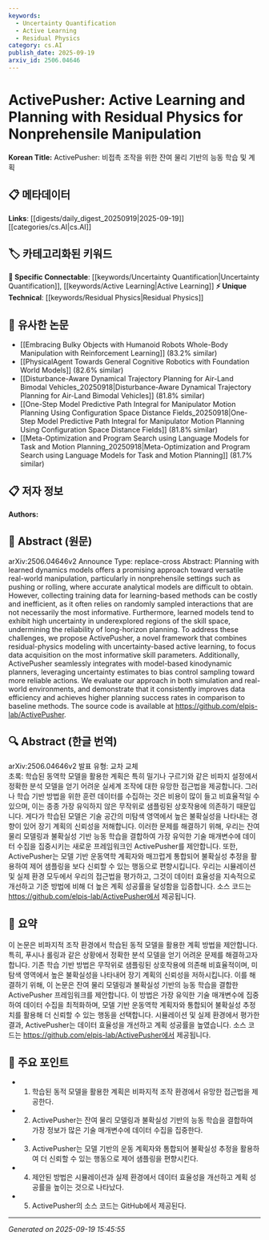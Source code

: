 ```yaml
---
keywords:
  - Uncertainty Quantification
  - Active Learning
  - Residual Physics
category: cs.AI
publish_date: 2025-09-19
arxiv_id: 2506.04646
---
```


<!-- KEYWORD_LINKING_METADATA:
{
  "processed_timestamp": "2025-09-22 21:58:03.105509",
  "vocabulary_version": "1.0",
  "selected_keywords": [
    "Uncertainty Quantification",
    "Active Learning",
    "Residual Physics"
  ],
  "rejected_keywords": [
    "Kinodynamic Planning"
  ],
  "similarity_scores": {
    "Uncertainty Quantification": 0.82,
    "Active Learning": 0.8,
    "Residual Physics": 0.78
  },
  "extraction_method": "AI_prompt_based",
  "budget_applied": true
}
-->


# ActivePusher: Active Learning and Planning with Residual Physics for Nonprehensile Manipulation

**Korean Title:** ActivePusher: 비접촉 조작을 위한 잔여 물리 기반의 능동 학습 및 계획

## 📋 메타데이터

**Links**: [[digests/daily_digest_20250919|2025-09-19]]   [[categories/cs.AI|cs.AI]]

## 🏷️ 카테고리화된 키워드
**🔗 Specific Connectable**: [[keywords/Uncertainty Quantification|Uncertainty Quantification]], [[keywords/Active Learning|Active Learning]]
**⚡ Unique Technical**: [[keywords/Residual Physics|Residual Physics]]

## 🔗 유사한 논문
- [[Embracing Bulky Objects with Humanoid Robots Whole-Body Manipulation with Reinforcement Learning]] (83.2% similar)
- [[PhysicalAgent Towards General Cognitive Robotics with Foundation World Models]] (82.6% similar)
- [[Disturbance-Aware Dynamical Trajectory Planning for Air-Land Bimodal Vehicles_20250918|Disturbance-Aware Dynamical Trajectory Planning for Air-Land Bimodal Vehicles]] (81.8% similar)
- [[One-Step Model Predictive Path Integral for Manipulator Motion Planning Using Configuration Space Distance Fields_20250918|One-Step Model Predictive Path Integral for Manipulator Motion Planning Using Configuration Space Distance Fields]] (81.8% similar)
- [[Meta-Optimization and Program Search using Language Models for Task and Motion Planning_20250918|Meta-Optimization and Program Search using Language Models for Task and Motion Planning]] (81.7% similar)

## 📋 저자 정보

**Authors:** 

## 📄 Abstract (원문)

arXiv:2506.04646v2 Announce Type: replace-cross 
Abstract: Planning with learned dynamics models offers a promising approach toward versatile real-world manipulation, particularly in nonprehensile settings such as pushing or rolling, where accurate analytical models are difficult to obtain. However, collecting training data for learning-based methods can be costly and inefficient, as it often relies on randomly sampled interactions that are not necessarily the most informative. Furthermore, learned models tend to exhibit high uncertainty in underexplored regions of the skill space, undermining the reliability of long-horizon planning. To address these challenges, we propose ActivePusher, a novel framework that combines residual-physics modeling with uncertainty-based active learning, to focus data acquisition on the most informative skill parameters. Additionally, ActivePusher seamlessly integrates with model-based kinodynamic planners, leveraging uncertainty estimates to bias control sampling toward more reliable actions. We evaluate our approach in both simulation and real-world environments, and demonstrate that it consistently improves data efficiency and achieves higher planning success rates in comparison to baseline methods. The source code is available at https://github.com/elpis-lab/ActivePusher.

## 🔍 Abstract (한글 번역)

arXiv:2506.04646v2 발표 유형: 교차 교체  
초록: 학습된 동역학 모델을 활용한 계획은 특히 밀기나 구르기와 같은 비파지 설정에서 정확한 분석 모델을 얻기 어려운 실세계 조작에 대한 유망한 접근법을 제공합니다. 그러나 학습 기반 방법을 위한 훈련 데이터를 수집하는 것은 비용이 많이 들고 비효율적일 수 있으며, 이는 종종 가장 유익하지 않은 무작위로 샘플링된 상호작용에 의존하기 때문입니다. 게다가 학습된 모델은 기술 공간의 미탐색 영역에서 높은 불확실성을 나타내는 경향이 있어 장기 계획의 신뢰성을 저해합니다. 이러한 문제를 해결하기 위해, 우리는 잔여 물리 모델링과 불확실성 기반 능동 학습을 결합하여 가장 유익한 기술 매개변수에 데이터 수집을 집중시키는 새로운 프레임워크인 ActivePusher를 제안합니다. 또한, ActivePusher는 모델 기반 운동역학 계획자와 매끄럽게 통합되어 불확실성 추정을 활용하여 제어 샘플링을 보다 신뢰할 수 있는 행동으로 편향시킵니다. 우리는 시뮬레이션 및 실제 환경 모두에서 우리의 접근법을 평가하고, 그것이 데이터 효율성을 지속적으로 개선하고 기준 방법에 비해 더 높은 계획 성공률을 달성함을 입증합니다. 소스 코드는 https://github.com/elpis-lab/ActivePusher에서 제공됩니다.

## 📝 요약

이 논문은 비파지적 조작 환경에서 학습된 동적 모델을 활용한 계획 방법을 제안합니다. 특히, 푸시나 롤링과 같은 상황에서 정확한 분석 모델을 얻기 어려운 문제를 해결하고자 합니다. 기존 학습 기반 방법은 무작위로 샘플링된 상호작용에 의존해 비효율적이며, 미탐색 영역에서 높은 불확실성을 나타내어 장기 계획의 신뢰성을 저하시킵니다. 이를 해결하기 위해, 이 논문은 잔여 물리 모델링과 불확실성 기반의 능동 학습을 결합한 ActivePusher 프레임워크를 제안합니다. 이 방법은 가장 유익한 기술 매개변수에 집중하여 데이터 수집을 최적화하며, 모델 기반 운동역학 계획자와 통합되어 불확실성 추정치를 활용해 더 신뢰할 수 있는 행동을 선택합니다. 시뮬레이션 및 실제 환경에서 평가한 결과, ActivePusher는 데이터 효율성을 개선하고 계획 성공률을 높였습니다. 소스 코드는 https://github.com/elpis-lab/ActivePusher에서 제공됩니다.

## 🎯 주요 포인트

- 1. 학습된 동적 모델을 활용한 계획은 비파지적 조작 환경에서 유망한 접근법을 제공한다.

- 2. ActivePusher는 잔여 물리 모델링과 불확실성 기반의 능동 학습을 결합하여 가장 정보가 많은 기술 매개변수에 데이터 수집을 집중한다.

- 3. ActivePusher는 모델 기반의 운동 계획자와 통합되어 불확실성 추정을 활용하여 더 신뢰할 수 있는 행동으로 제어 샘플링을 편향시킨다.

- 4. 제안된 방법은 시뮬레이션과 실제 환경에서 데이터 효율성을 개선하고 계획 성공률을 높이는 것으로 나타났다.

- 5. ActivePusher의 소스 코드는 GitHub에서 제공된다.

---

*Generated on 2025-09-19 15:45:55*